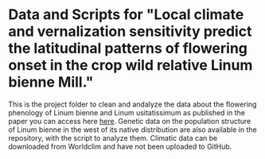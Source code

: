 # Data and Scripts for "Local climate and vernalization sensitivity predict the latitudinal patterns of flowering onset in the crop wild relative Linum bienne Mill."
This is the project folder to clean and andalyze the data about the flowering phenology of Linum bienne and Linum usitatissimum as published in the paper you can access here [here](https://doi.org/10.1093/aob/mcae040).
Genetic data on the population structure of Linum bienne in the west of its native distribution are also available in the repository, with the script to analyze them. Climatic data can be downloaded from Worldclim and have not been uploaded to GitHub.
